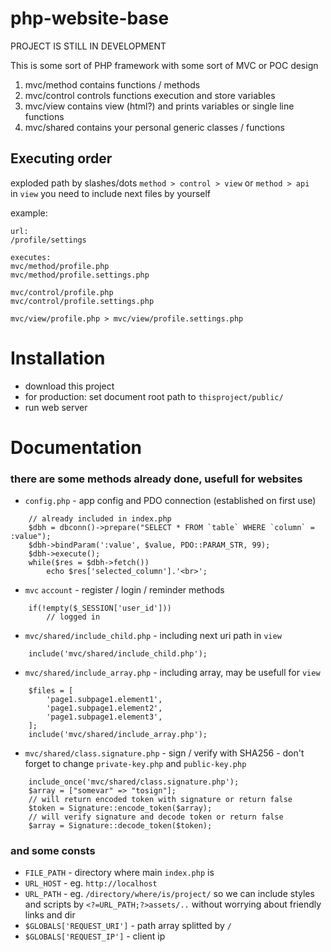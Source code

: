 # php-website-base

PROJECT IS STILL IN DEVELOPMENT

This is some sort of PHP framework with some sort of MVC or POC design

1. mvc/method contains functions / methods
2. mvc/control controls functions execution and store variables
3. mvc/view contains view (html?) and prints variables or single line functions
4. mvc/shared contains your personal generic classes / functions

## Executing order
exploded path by slashes/dots `method > control > view` or `method > api`  
in `view` you need to include next files by yourself  

example:  
```
url:  
/profile/settings  

executes:  
mvc/method/profile.php  
mvc/method/profile.settings.php  

mvc/control/profile.php  
mvc/control/profile.settings.php  

mvc/view/profile.php > mvc/view/profile.settings.php  
```

# Installation
- download this project
- for production: set document root path to `thisproject/public/`
- run web server

# Documentation
### there are some methods already done, usefull for websites
- `config.php` - app config and PDO connection (established on first use)
```
	// already included in index.php
	$dbh = dbconn()->prepare("SELECT * FROM `table` WHERE `column` = :value");
	$dbh->bindParam(':value', $value, PDO::PARAM_STR, 99);
	$dbh->execute();
	while($res = $dbh->fetch())
		echo $res['selected_column'].'<br>';
```
- `mvc` `account` - register / login / reminder methods
```
	if(!empty($_SESSION['user_id']))
		// logged in
```
- `mvc/shared/include_child.php` - including next uri path in `view`
```
	include('mvc/shared/include_child.php');
```
- `mvc/shared/include_array.php` - including array, may be usefull for `view`
```
	$files = [
		'page1.subpage1.element1',
		'page1.subpage1.element2',
		'page1.subpage1.element3',
	];
	include('mvc/shared/include_array.php');
```
- `mvc/shared/class.signature.php` - sign / verify with SHA256 - don't forget to change `private-key.php` and `public-key.php`
```
	include_once('mvc/shared/class.signature.php');
	$array = ["somevar" => "tosign"];
	// will return encoded token with signature or return false
	$token = Signature::encode_token($array);
	// will verify signature and decode token or return false
	$array = Signature::decode_token($token);
```

### and some consts
- `FILE_PATH` - directory where main `index.php` is
- `URL_HOST` - eg. `http://localhost`
- `URL_PATH` - eg. `/directory/where/is/project/` so we can include styles and scripts by `<?=URL_PATH;?>assets/..` without worrying about friendly links and dir
- `$GLOBALS['REQUEST_URI']` - path array splitted by `/`
- `$GLOBALS['REQUEST_IP']` - client ip

